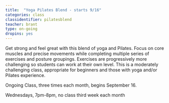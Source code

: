 ```yaml
---
title:  "Yoga Pilates Blend - starts 9/16"
categories: class
classidentifier: pilatesblend
teacher: brant
type: on-going
dropins: yes
---
```

Get strong and feel great with this blend of yoga and Pilates. Focus on core muscles and precise movements while completing multiple series of exercises and posture groupings. Exercises are progressively more challenging so students can work at their own level. This is a moderately challenging class, appropriate for beginners and those with yoga and/or Pilates experience.

Ongoing Class, three times each month, begins September 16.

Wednesdays, 7pm-8pm, no class third week each month
